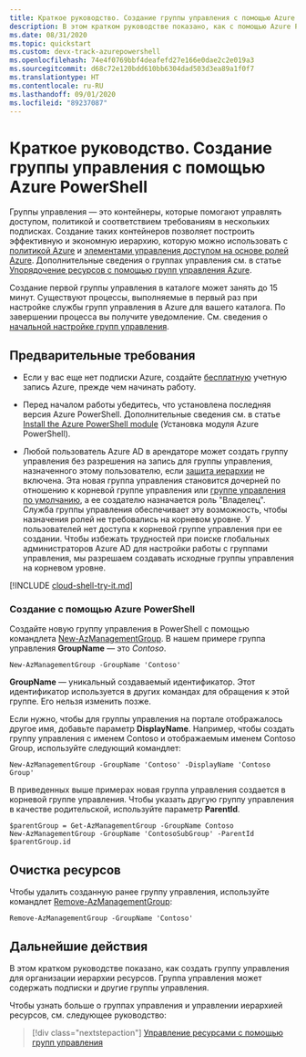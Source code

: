 ```yaml
---
title: Краткое руководство. Создание группы управления с помощью Azure PowerShell
description: В этом кратком руководстве показано, как с помощью Azure PowerShell создать группу управления для организации ресурсов в иерархию ресурсов.
ms.date: 08/31/2020
ms.topic: quickstart
ms.custom: devx-track-azurepowershell
ms.openlocfilehash: 74e4f0769bbf4deafefd27e166e0dae2c2e019a3
ms.sourcegitcommit: d68c72e120bdd610bb6304dad503d3ea89a1f0f7
ms.translationtype: HT
ms.contentlocale: ru-RU
ms.lasthandoff: 09/01/2020
ms.locfileid: "89237087"
---
```

# <a name="quickstart-create-a-management-group-with-azure-powershell"></a>Краткое руководство. Создание группы управления с помощью Azure PowerShell

Группы управления — это контейнеры, которые помогают управлять доступом, политикой и соответствием требованиям в нескольких подписках. Создание таких контейнеров позволяет построить эффективную и экономную иерархию, которую можно использовать с [политикой Azure](../policy/overview.md) и [элементами управления доступом на основе ролей Azure](../../role-based-access-control/overview.md). Дополнительные сведения о группах управления см. в статье [Упорядочение ресурсов с помощью групп управления Azure](overview.md).

Создание первой группы управления в каталоге может занять до 15 минут. Существуют процессы, выполняемые в первый раз при настройке службы групп управления в Azure для вашего каталога. По завершении процесса вы получите уведомление. См. сведения о [начальной настройке групп управления](./overview.md#initial-setup-of-management-groups).

## <a name="prerequisites"></a>Предварительные требования

- Если у вас еще нет подписки Azure, создайте [бесплатную](https://azure.microsoft.com/free/) учетную запись Azure, прежде чем начинать работу.

- Перед началом работы убедитесь, что установлена последняя версия Azure PowerShell. Дополнительные сведения см. в статье [Install the Azure PowerShell module](/powershell/azure/install-az-ps) (Установка модуля Azure PowerShell).

- Любой пользователь Azure AD в арендаторе может создать группу управления без разрешения на запись для группы управления, назначенного этому пользователю, если [защита иерархии](./how-to/protect-resource-hierarchy.md#setting---require-authorization) не включена. Эта новая группа управления становится дочерней по отношению к корневой группе управления или [группе управления по умолчанию](./how-to/protect-resource-hierarchy.md#setting---default-management-group), а ее создателю назначается роль "Владелец". Служба группы управления обеспечивает эту возможность, чтобы назначения ролей не требовались на корневом уровне. У пользователей нет доступа к корневой группе управления при ее создании. Чтобы избежать трудностей при поиске глобальных администраторов Azure AD для настройки работы с группами управления, мы разрешаем создавать исходные группы управления на корневом уровне.

[!INCLUDE [cloud-shell-try-it.md](../../../includes/cloud-shell-try-it.md)]

### <a name="create-in-azure-powershell"></a>Создание с помощью Azure PowerShell

Создайте новую группу управления в PowerShell с помощью командлета [New-AzManagementGroup](/powershell/module/az.resources/new-azmanagementgroup). В нашем примере группа управления **GroupName** — это _Contoso_.

```azurepowershell-interactive
New-AzManagementGroup -GroupName 'Contoso'
```

**GroupName** — уникальный создаваемый идентификатор. Этот идентификатор используется в других командах для обращения к этой группе. Его нельзя изменить позже.

Если нужно, чтобы для группы управления на портале отображалось другое имя, добавьте параметр **DisplayName**. Например, чтобы создать группу управления с именем Contoso и отображаемым именем Contoso Group, используйте следующий командлет:

```azurepowershell-interactive
New-AzManagementGroup -GroupName 'Contoso' -DisplayName 'Contoso Group'
```

В приведенных выше примерах новая группа управления создается в корневой группе управления. Чтобы указать другую группу управления в качестве родительской, используйте параметр **ParentId**.

```azurepowershell-interactive
$parentGroup = Get-AzManagementGroup -GroupName Contoso
New-AzManagementGroup -GroupName 'ContosoSubGroup' -ParentId $parentGroup.id
```

## <a name="clean-up-resources"></a>Очистка ресурсов

Чтобы удалить созданную ранее группу управления, используйте командлет [Remove-AzManagementGroup](/powershell/module/az.resources/remove-azmanagementgroup):

```azurepowershell-interactive
Remove-AzManagementGroup -GroupName 'Contoso'
```

## <a name="next-steps"></a>Дальнейшие действия

В этом кратком руководстве показано, как создать группу управления для организации иерархии ресурсов. Группа управления может содержать подписки и другие группы управления.

Чтобы узнать больше о группах управления и управлении иерархией ресурсов, см. следующее руководство:

> [!div class="nextstepaction"]
> [Управление ресурсами с помощью групп управления](./manage.md)